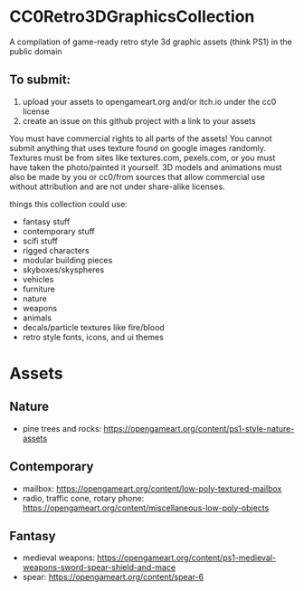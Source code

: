 # CC0Retro3DGraphicsCollection
A compilation of game-ready retro style 3d graphic assets (think PS1) in the public domain


## To submit:
1. upload your assets to opengameart.org and/or itch.io under the cc0 license
2. create an issue on this github project with a link to your assets

You must have commercial rights to all parts of the assets! You cannot submit anything that uses texture found on google images randomly. Textures must be from sites like textures.com, pexels.com, or you must have taken the photo/painted it yourself. 3D models and animations must also be made by you or cc0/from sources that allow commercial use without attribution and are not under share-alike licenses.

things this collection could use:
* fantasy stuff
* contemporary stuff
* scifi stuff
* rigged characters
* modular building pieces
* skyboxes/skyspheres
* vehicles
* furniture
* nature
* weapons
* animals
* decals/particle textures like fire/blood
* retro style fonts, icons, and ui themes

# Assets

## Nature
* pine trees and rocks: https://opengameart.org/content/ps1-style-nature-assets

## Contemporary
* mailbox: https://opengameart.org/content/low-poly-textured-mailbox
* radio, traffic cone, rotary phone: https://opengameart.org/content/miscellaneous-low-poly-objects

## Fantasy
* medieval weapons: https://opengameart.org/content/ps1-medieval-weapons-sword-spear-shield-and-mace
* spear: https://opengameart.org/content/spear-6
